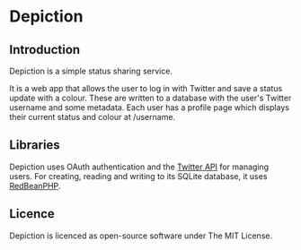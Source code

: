 Depiction
=========

## Introduction

Depiction is a simple status sharing service.

It is a web app that allows the user to log in with Twitter and save a status update with a colour. These are written to a database with the user's Twitter username and some metadata. Each user has a profile page which displays their current status and colour at /username.

## Libraries

Depiction uses OAuth authentication and the [Twitter API](http://dev.twitter.com/docs/api) for managing users. For creating, reading and writing to its SQLite database, it uses [RedBeanPHP](http://redbeanphp.com/).

## Licence

Depiction is licenced as open-source software under The MIT License.
